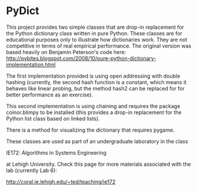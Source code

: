 PyDict
======

This project provides two simple classes that are drop-in replacement for 
the Python dictionary class written in pure Python. These classes are for 
educational purposes only to illustrate how dictionaries work. They are not 
competitive in terms of real empirical performance. The original version was 
based heavily on Benjamin Peterson's code here:
http://pybites.blogspot.com/2008/10/pure-python-dictionary-implementation.html

The first implementation provided is using open addressing with double 
hashing (currently, the second hash function is a constant, which means 
it behaves like linear probing, but the method hash2 can be replaced for
for better performance as an exercise).

This second implementation is using chaining and requires the package 
coinor.blimpy to be installed (this provides a drop-in replacement for the 
Python list class based on linked lists).

There is a method for visualizing the dictionary that requires pygame.

These classes are used as part of an undergraduate laboratory in the class

IE172: Algorithms in Systems Engineering

at Lehigh University. Check this page for more materials associated with 
the lab (currently Lab 6):

http://coral.ie.lehigh.edu/~ted/teaching/ie172


